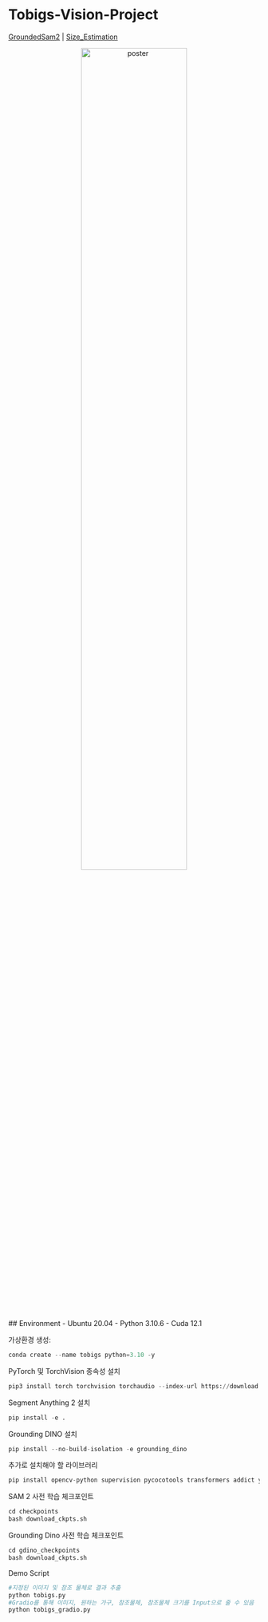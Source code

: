 # Tobigs-Vision-Project
[GroundedSam2](GroundedSam2.md) | [Size_Estimation](Size_Estimation.md)
<p align="center">
  <img src="Conference_Poster.jpg" alt="poster" width="65%">
</p>
## Environment
- Ubuntu 20.04
- Python 3.10.6
- Cuda 12.1
  
가상환경 생성:
```python
conda create --name tobigs python=3.10 -y
```
PyTorch 및 TorchVision 종속성 설치
```python
pip3 install torch torchvision torchaudio --index-url https://download.pytorch.org/whl/cu121
```
Segment Anything 2 설치
```python
pip install -e .
```
Grounding DINO 설치
```python
pip install --no-build-isolation -e grounding_dino
```
추가로 설치해야 할 라이브러리
```python
pip install opencv-python supervision pycocotools transformers addict yapf timm gradio
```
SAM 2 사전 학습 체크포인트
```python
cd checkpoints
bash download_ckpts.sh
```
Grounding Dino 사전 학습 체크포인트
```python
cd gdino_checkpoints
bash download_ckpts.sh
```
Demo Script
```python
#지정된 이미지 및 참조 물체로 결과 추출
python tobigs.py
#Gradio를 통해 이미지, 원하는 가구, 참조물체, 참조물체 크기를 Input으로 줄 수 있음
python tobigs_gradio.py
```
